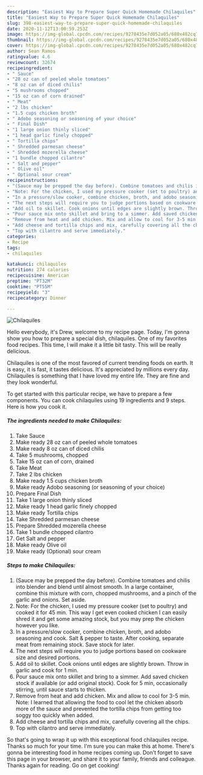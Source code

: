 ```yaml
---
description: "Easiest Way to Prepare Super Quick Homemade Chilaquiles"
title: "Easiest Way to Prepare Super Quick Homemade Chilaquiles"
slug: 398-easiest-way-to-prepare-super-quick-homemade-chilaquiles
date: 2020-11-12T13:00:59.253Z
image: https://img-global.cpcdn.com/recipes/9278435e7d052a05/680x482cq70/chilaquiles-recipe-main-photo.jpg
thumbnail: https://img-global.cpcdn.com/recipes/9278435e7d052a05/680x482cq70/chilaquiles-recipe-main-photo.jpg
cover: https://img-global.cpcdn.com/recipes/9278435e7d052a05/680x482cq70/chilaquiles-recipe-main-photo.jpg
author: Sean Ramos
ratingvalue: 4.6
reviewcount: 32674
recipeingredient:
- " Sauce"
- "28 oz can of peeled whole tomatoes"
- "8 oz can of diced chilis"
- "5 mushrooms chopped"
- "15 oz can of corn drained"
- " Meat"
- "2 lbs chicken"
- "1.5 cups chicken broth"
- " Adobo seasoning or seasoning of your choice"
- " Final Dish"
- "1 large onion thinly sliced"
- "1 head garlic finely chopped"
- " Tortilla chips"
- " Shredded parmesan cheese"
- " Shredded mozerella cheese"
- "1 bundle chopped cilantro"
- " Salt and pepper"
- " Olive oil"
- " Optional sour cream"
recipeinstructions:
- "(Sauce may be prepped the day before). Combine tomatoes and chilis into blender and blend until almost smooth. In a large container, combine this mixture with corn, chopped mushrooms, and a pinch of the garlic and onions. Set aside."
- "Note: For the chicken, I used my pressure cooker (set to poultry) and cooked it for 45 min. This way I get even cooked chicken I can easily shred it and get some amazing stock, but you may prep the chicken however you like."
- "In a pressure/slow cooker, combine chicken, broth, and adobo seasoning and cook. Salt &amp; pepper to taste. After cooking, separate meat from remaining stock. Save stock for later."
- "The next steps will require you to judge portions based on cookware size and desired portions."
- "Add oil to skillet. Cook onions until edges are slightly brown. Throw in garlic and cook for 1 min."
- "Pour sauce mix onto skillet and bring to a simmer. Add saved chicken stock if available (or add original stock). Cook for 5 min, occasionally stirring, until sauce starts to thicken."
- "Remove from heat and add chicken. Mix and allow to cool for 3-5 min. Note: I learned that allowing the food to cool let the chicken absorb more of the sauce and prevented the tortilla chips from getting too soggy too quickly when added."
- "Add cheese and tortilla chips and mix, carefully covering all the chips."
- "Top with cilantro and serve immediately."
categories:
- Recipe
tags:
- chilaquiles

katakunci: chilaquiles 
nutrition: 274 calories
recipecuisine: American
preptime: "PT32M"
cooktime: "PT55M"
recipeyield: "3"
recipecategory: Dinner

---
```



![Chilaquiles](https://img-global.cpcdn.com/recipes/9278435e7d052a05/680x482cq70/chilaquiles-recipe-main-photo.jpg)

Hello everybody, it's Drew, welcome to my recipe page. Today, I'm gonna show you how to prepare a special dish, chilaquiles. One of my favorites food recipes. This time, I will make it a little bit tasty. This will be really delicious.



Chilaquiles is one of the most favored of current trending foods on earth. It is easy, it is fast, it tastes delicious. It's appreciated by millions every day. Chilaquiles is something that I have loved my entire life. They are fine and they look wonderful.


To get started with this particular recipe, we have to prepare a few components. You can cook chilaquiles using 19 ingredients and 9 steps. Here is how you cook it.

<!--inarticleads1-->

##### The ingredients needed to make Chilaquiles:

1. Take  Sauce
1. Make ready 28 oz can of peeled whole tomatoes
1. Make ready 8 oz can of diced chilis
1. Take 5 mushrooms, chopped
1. Take 15 oz can of corn, drained
1. Take  Meat
1. Take 2 lbs chicken
1. Make ready 1.5 cups chicken broth
1. Make ready  Adobo seasoning (or seasoning of your choice)
1. Prepare  Final Dish
1. Take 1 large onion thinly sliced
1. Make ready 1 head garlic finely chopped
1. Make ready  Tortilla chips
1. Take  Shredded parmesan cheese
1. Prepare  Shredded mozerella cheese
1. Take 1 bundle chopped cilantro
1. Get  Salt and pepper
1. Make ready  Olive oil
1. Make ready  (Optional) sour cream




<!--inarticleads2-->

##### Steps to make Chilaquiles:

1. (Sauce may be prepped the day before). Combine tomatoes and chilis into blender and blend until almost smooth. In a large container, combine this mixture with corn, chopped mushrooms, and a pinch of the garlic and onions. Set aside.
1. Note: For the chicken, I used my pressure cooker (set to poultry) and cooked it for 45 min. This way I get even cooked chicken I can easily shred it and get some amazing stock, but you may prep the chicken however you like.
1. In a pressure/slow cooker, combine chicken, broth, and adobo seasoning and cook. Salt &amp; pepper to taste. After cooking, separate meat from remaining stock. Save stock for later.
1. The next steps will require you to judge portions based on cookware size and desired portions.
1. Add oil to skillet. Cook onions until edges are slightly brown. Throw in garlic and cook for 1 min.
1. Pour sauce mix onto skillet and bring to a simmer. Add saved chicken stock if available (or add original stock). Cook for 5 min, occasionally stirring, until sauce starts to thicken.
1. Remove from heat and add chicken. Mix and allow to cool for 3-5 min. Note: I learned that allowing the food to cool let the chicken absorb more of the sauce and prevented the tortilla chips from getting too soggy too quickly when added.
1. Add cheese and tortilla chips and mix, carefully covering all the chips.
1. Top with cilantro and serve immediately.




So that's going to wrap it up with this exceptional food chilaquiles recipe. Thanks so much for your time. I'm sure you can make this at home. There's gonna be interesting food in home recipes coming up. Don't forget to save this page in your browser, and share it to your family, friends and colleague. Thanks again for reading. Go on get cooking!
